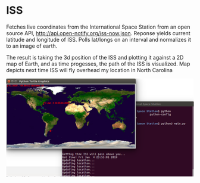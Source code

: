 # ISS
Fetches live coordinates from the International Space Station from an open source API, http://api.open-notify.org/iss-now.json. Reponse yields current latitude and longitude of ISS.
Polls lat/longs on an interval and normalizes it to an image of earth. 

The result is taking the 3d position of the ISS and plotting it against a 2D map of Earth, and as time progesses, the path of the ISS is visualized. 
Map depicts next time ISS will fly overhead my location in North Carolina

![Pic of the program](https://raw.githubusercontent.com/shmkane/ISS/master/ISS.png)
